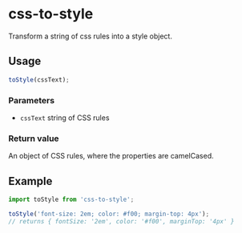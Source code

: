 # css-to-style

Transform a string of css rules into a style object.

## Usage

```js
toStyle(cssText);
```

### Parameters

- `cssText` string of CSS rules

### Return value

An object of CSS rules, where the properties are camelCased.

## Example

```js
import toStyle from 'css-to-style';

toStyle('font-size: 2em; color: #f00; margin-top: 4px');
// returns { fontSize: '2em', color: '#f00', marginTop: '4px' }
```
